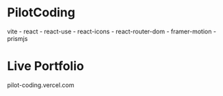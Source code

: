 # PilotCoding

vite -
react -
react-use -
react-icons -
react-router-dom -
framer-motion -
prismjs

# Live Portfolio

pilot-coding.vercel.com
